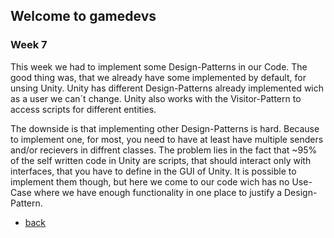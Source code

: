 ## Welcome to gamedevs

### Week 7

This week we had to implement some Design-Patterns in our Code. The good thing was, that we already have some implemented by default, for unsing Unity.
Unity has different Design-Patterns already implemented wich as a user we can´t change. Unity also works with the Visitor-Pattern to access scripts for different entities.

The downside is that implementing other Design-Patterns is hard. Because to implement one, for most, you need to have at least have multiple senders and/or recievers in diffrent classes. The problem lies in the fact that ~95% of the self written code in Unity are scripts, that should interact only with interfaces, that you have to define in the GUI of Unity. It is possible to implement them though, but here we come to our code wich has no Use-Case where we have enough functionality in one place to justify a Design-Pattern.


- [back](https://albgei.github.io/gamedevs/index)

<script src="https://utteranc.es/client.js"
        repo="albgei/gamedevs"
        issue-term="pathname"
        label="commentary_"
        theme="github-dark"
        crossorigin="anonymous"
        async>
